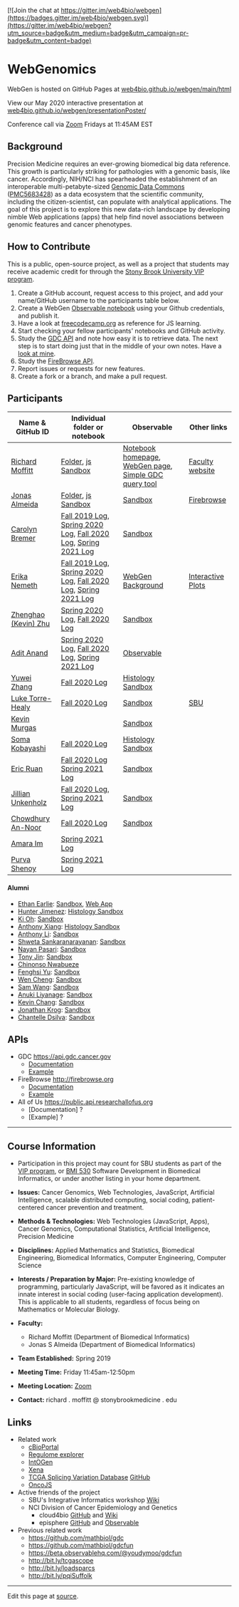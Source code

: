 [![Join the chat at https://gitter.im/web4bio/webgen](https://badges.gitter.im/web4bio/webgen.svg)](https://gitter.im/web4bio/webgen?utm_source=badge&utm_medium=badge&utm_campaign=pr-badge&utm_content=badge)

# WebGenomics

WebGen is hosted on GitHub Pages at [web4bio.github.io/webgen/main/html](https://web4bio.github.io/webgen/main/html)

View our May 2020 interactive presentation at [web4bio.github.io/webgen/presentationPoster/](https://web4bio.github.io/webgen/presentationPoster/)

Conference call via [Zoom](https://sbubmi.page.link/vip) Fridays at 11:45AM EST

## Background

Precision Medicine requires an ever-growing biomedical big data reference. This growth is particularly striking for pathologies with a genomic basis, like cancer. Accordingly, NIH/NCI has spearheaded the establishment of an interoperable multi-petabyte-sized [Genomic Data Commons](gdc.cancer.gov) ([PMC5683428](https://www.ncbi.nlm.nih.gov/pmc/articles/PMC5683428/)) as a data ecosystem that the scientific community, including the citizen-scientist, can populate with analytical applications. The goal of this project is to explore this new data-rich landscape by developing nimble Web applications (apps) that help find novel associations between genomic features and cancer phenotypes.

## How to Contribute

This is a public, open-source project, as well as a project that students may receive academic credit for through the [Stony Brook University VIP program](https://www.stonybrook.edu/commcms/vertically-integrated-projects/teams/_team_page/team_page.php?team=WebGen%20(Web%20Genomics)).

1. Create a GitHub account, request access to this project, and add your name/GitHub username to the participants table below.
2. Create a WebGen [Observable notebook](https://beta.observablehq.com) using your Github credentials, and publish it.
3. Have a look at [freecodecamp.org](https://www.freecodecamp.org) as reference for JS learning.
4. Start checking your fellow participants' notebooks and GitHub activity.
5. Study the [GDC API](https://docs.gdc.cancer.gov/API/Users_Guide/Getting_Started/) and note how easy it is to retrieve data. The next step is to start doing just that in the middle of your own notes. Have a [look at mine](https://beta.observablehq.com/@jonasalmeida/webgen).
6. Study the [FireBrowse API](http://firebrowse.org).
7. Report issues or requests for new features.
8. Create a fork or a branch, and make a pull request.

## Participants

| Name & GitHub ID  | Individual folder or notebook | Observable | Other links|
| --- | --- | --- | --- |
| [Richard Moffitt](https://github.com/rmoffitt) | [Folder](/archive/richard/), [js Sandbox](/archive/richard/richard.html) | [Notebook homepage](https://observablehq.com/@rmoffitt?tab=notebooks), [WebGen page](https://observablehq.com/@rmoffitt/webgen), [Simple GDC query tool](https://observablehq.com/@rmoffitt/tcgaplots) | [Faculty website](https://bmi.stonybrookmedicine.edu/people/moffitt_richard) |
| [Jonas Almeida](http://www.github.com/jonasalmeida) | [Folder](https://github.com/web4bio/webgen/tree/master/archive/jonas), [js Sandbox](https://web4bio.github.io/webgen/archive/jonas/) | [Sandbox](https://beta.observablehq.com/@jonasalmeida/webgen)    | [Firebrowse](https://github.com/episphere/firebrowse) |
| [Carolyn Bremer](http://www.github.com/cgbrem) | [Fall 2019 Log](https://docs.google.com/document/d/1z0pNNcCbAV8Sb0JKBMMoaw0-78mEdBKtLWa6WKW4ijk/edit), [Spring 2020 Log](https://docs.google.com/document/d/1l8UgEMjIHbWd9m8RNZy4ZXpysO4Gtk0Kf0olnhbPtXc/edit), [Fall 2020 Log](https://docs.google.com/document/d/1edAH_tN2WeVNjC3mCg7IkX6jSyO3aI1f7iU3Gv-LSeA/edit?usp=sharing), [Spring 2021 Log](https://docs.google.com/document/d/1L6ftHoj4R18iJfqCTJRlqUCQMmHICYqdOtm2SskLXxY/edit?usp=sharing) |[Sandbox](https://observablehq.com/@cgbrem/web-gen-fall-19) |   |
| [Erika Nemeth](http://www.github.com/enemeth19) | [Fall 2019 Log](https://docs.google.com/document/d/1yCoHM8SleFvwsuQzfcO19oCWE36EUJ482bX38X8a7xY/edit?usp=sharing), [Spring 2020 Log](https://docs.google.com/document/d/11f0B8j0gTE6leyFeDKHd6onu2LOnVyqPDmGc-vt5d_c/edit?usp=sharing), [Fall 2020 Log](https://docs.google.com/document/d/18d5oB-Uft5nBskVxnZuEcaXHDPE291y2PBzQtcPZXVo/edit?usp=sharing), [Spring 2021 Log](https://docs.google.com/document/d/1aWkkX9PEcEZWaK37F5n0_LABoo1JIj8OS-mkj4k5Ras/edit?usp=sharing) | [WebGen Background](https://observablehq.com/@enemeth19/webgen) | [Interactive Plots](https://episphere.github.io/mortalitytracker/board/) |
| [Zhenghao (Kevin) Zhu](https://github.com/ZhenghaoZhu) | [Spring 2020 Log](https://docs.google.com/document/d/1x_UYj9iuYBXwfJBVzOtyGaZJc6LOymu_gvBZ-CIJt2U/edit?usp=sharing), [Fall 2020 Log](https://docs.google.com/document/d/1HMWPe9dYiMrsONfoxObnglpwDLDVDa-Hu2AnJ0bcJmE/edit?usp=sharing) | [Sandbox](https://observablehq.com/@zhenghaozhu/webgen) |   |
| [Adit Anand](https://github.com/19aanand) | [Spring 2020 Log](https://docs.google.com/document/d/1K6yBJq7C4XOlkl4Hm5smnPiY-lj_lJ2miwV6pRl-KEU/edit?usp=sharing), [Fall 2020 Log](https://docs.google.com/document/d/1g1pkQcqoDTa40BUXveAWDokW_1Q-spkC_0n6xB5vTO8/edit), [Spring 2021 Log](https://docs.google.com/document/d/1UBOF3QSd02kix0n5uzxW3Eqs1lzMZXHmorj1T8GJ8Cw/edit?usp=sharing) | [Observable](https://observablehq.com/@19aanand) |   |
| [Yuwei Zhang](https://github.com/Yuw-zhang) | [Fall 2020 Log](https://docs.google.com/document/d/1INk8iqLC-mqNpSYvK5mgmly7jMlk3Mwc3l4ylU-H-SU/edit?usp=sharing) |[Histology Sandbox](https://observablehq.com/@yuw-zhang/webgen) | | 
| [Luke Torre-Healy](https://github.com/lthealy) | [Fall 2020 Log](https://docs.google.com/document/d/14CbEL9a69vw59s9eNWlebVGBgKQDJclhiaY-yZLjRyU/edit?usp=sharing)| [Sandbox](https://observablehq.com/@lthealy/webgen-doc)| [SBU](https://renaissance.stonybrookmedicine.edu/mstp/people/Torre-Healy) |
| [Kevin Murgas](https://github.com/kevin-murgas) | | [Sandbox](https://observablehq.com/@kevin-murgas/webgen) | |
| [Soma Kobayashi](https://github.com/skobayashi0417) | [Fall 2020 Log](https://docs.google.com/document/d/14oeMCzMhF3AISCIlZo9wm0hmrjTOgVGnp8jB4ZF-lS8/edit?usp=sharing) | [Histology Sandbox](https://observablehq.com/@skobayashi0417/test) | |
| [Eric Ruan](https://github.com/ericr491) | [Fall 2020 Log](https://docs.google.com/document/d/1RldOmYmN9yAjB2dhHcvPQdRe_WidyJhlccK51Nb8tL8/edit?usp=sharing) [Spring 2021 Log](https://docs.google.com/document/d/1E57BM8ln0ewCxISpZ9LQnRqD4SuqdmNj42SgI5eLKD4/edit?usp=sharing) | [Sandbox](https://observablehq.com/@ericr491/webgen) | |
| [Jillian Unkenholz](https://github.com/jillianunk32)  | [Fall 2020 Log](https://docs.google.com/document/d/1c1T6mJisOjjH_uQheGSuq5BtZTJ1u-04OMFvhlM-PAY/edit?usp=sharing), [Spring 2021 Log](https://docs.google.com/document/d/1t9JfmrQJ7Xjy29iUG4icd3QaqzZ0-LQQeVNzT-IzbxI/edit?usp=sharing)|[Sandbox](https://observablehq.com/@jillianunk32/webgen) | |
| [Chowdhury An-Noor](https://github.com/chowdhuryannoor) |[Fall 2020 Log](https://docs.google.com/document/d/1LGMLUeRYprQLJjIqrcAhkt0rZmliiRqFKP8AvuWq1z0/edit?usp=sharing) |[Sandbox](https://observablehq.com/@chowdhuryannoor/webgen-chowdhury) | |
| [Amara Im](https://github.com/amaraim22) |[Spring 2021 Log](https://docs.google.com/document/d/1L9jJvpQX5DLRC43ajV3Sk4Cll0koJPJI6Uu3oediN1Y/edit?usp=sharing) | |
| [Purva Shenoy](https://github.com/prvshenoy01) |[Spring 2021 Log](https://docs.google.com/document/d/1vo6JgeLybK2bQZVbIQKpvwXKHdMI1QGGGrPGXOzRIrA/edit?usp=sharing)| |

#### Alumni
  * [Ethan Earlie](https://github.com/Ethan-Earlie): [Sandbox](https://observablehq.com/@ethan-earlie/webgen), [Web App](https://web4bio.github.io/webgen/main/) 
  * [Hunter Jimenez](https://github.com/hunterjimenezsbu): [Histology Sandbox](https://observablehq.com/@huntsmna817/webgen)
  * [Ki Oh](https://github.com/KO-BMI): [Sandbox](https://observablehq.com/@fluffyshoes/web-gen-fall-19) 
  * [Anthony Xiang](https://github.com/anthonyxiang1): [Histology Sandbox](https://observablehq.com/@axian0420/webgen-second-edition)
  * [Anthony Li](https://github.com/anthonyli22): [Sandbox](https://observablehq.com/@anthonyli22/webgen-notebook)
  * [Shweta Sankaranarayanan](https://github.com/shweta98): [Sandbox](https://observablehq.com/@shweta98/webgen)
  * [Nayan Pasari](https://github.com/npasari): [Sandbox](https://observablehq.com/@npasari)
  * [Tony Jin](https://github.com/t5n): [Sandbox](https://beta.observablehq.com/@t5n)
  * [Chinonso Nwabueze](http://www.github.com/conwabueze)
  * [Fenghsi Yu](http://www.github.com/fenghsi): [Sandbox](https://observablehq.com/@fenghsi/webgen/2)
  * [Wen Cheng](http://www.github.com/wencheng921): [Sandbox](https://beta.observablehq.com/@wencheng921/webgen)
  * [Sam Wang](http://www.github.com/SuperZam): [Sandbox](https://observablehq.com/@superzam/web-genomics/5)
  * [Anuki Liyanage](https://github.com/ANUKI11): [Sandbox](https://observablehq.com/@anuki11/webgen/2)
  * [Kevin Chang](https://github.com/Xnonx14): [Sandbox](https://beta.observablehq.com/@xnonx14/kevin-changs-notebook)
  * [Jonathan Krog](https://github.com/Jonathan-Krog): [Sandbox](https://beta.observablehq.com/@jonathan-krog/webgen-fall-2019)
  * [Chantelle Dsilva](http://www.github.com/chantelle-dsilva): [Sandbox](https://beta.observablehq.com/@chantelle-dsilva/webgen)

## APIs
* GDC https://api.gdc.cancer.gov
  * [Documentation](https://docs.gdc.cancer.gov/API/Users_Guide/Getting_Started/#api-endpoints)
  * [Example](https://api.gdc.cancer.gov/projects?fields=disease_type&size=2)
* FireBrowse http://firebrowse.org
  * [Documentation](http://firebrowse.org/api-docs/)
  * [Example](http://firebrowse.org/api/v1/Samples/mRNASeq?format=json&gene=GATA6&cohort=PAAD&page=1&page_size=2&sort_by=tcga_participant_barcode)
* All of Us https://public.api.researchallofus.org
  * [Documentation] ?
  * [Example] ?
____

## Course Information
- Participation in this project may count for SBU students as part of the [VIP program](https://www.stonybrook.edu/commcms/vertically-integrated-projects/prospective_students/how_credits_count), or [BMI 530](https://bmi.stonybrookmedicine.edu/courses) Software Development in Biomedical Informatics, or under another listing in your home department.

- **Issues:** Cancer Genomics, Web Technologies, JavaScript, Artificial Intelligence, scalable distributed computing, social coding, patient-centered cancer prevention and treatment.

- **Methods & Technologies:** Web Technologies (JavaScript, Apps), Cancer Genomics, Computational Statistics, Artificial Intelligence, Precision Medicine

- **Disciplines:** Applied Mathematics and Statistics, Biomedical Engineering, Biomedical Informatics, Computer Engineering, Computer Science

- **Interests / Preparation by Major:** Pre-existing knowledge of programming, particularly JavaScript, will be favored as it indicates an innate interest in social coding (user-facing application development). This is applicable to all students, regardless of focus being on Mathematics or Molecular Biology.

- **Faculty:**
  - Richard Moffitt (Department of Biomedical Informatics)
  - Jonas S Almeida (Department of Biomedical Informatics)

- **Team Established:** Spring 2019

- **Meeting Time:** Friday 11:45am-12:50pm

- **Meeting Location:** [Zoom](https://sbubmi.page.link/vip)

- **Contact:** richard . moffitt @ stonybrookmedicine . edu

## Links
* Related work
  * [cBioPortal](https://www.cbioportal.org/)
  * [Regulome explorer](http://explorer.cancerregulome.org/)
  * [IntOGen](www.intogen.org/)
  * [Xena](genome-cancer.ucsc.edu)
  * [TCGA Splicing Variation Database](http://tsvdb.com/) [GitHub](https://github.com/wenjie1991/TSVdb)
  * [OncoJS](https://github.com/oncojs)
* Active friends of the project
  * SBU's Integrative Informatics workshop [Wiki](https://sites.google.com/mathbiol.org/integrativeinformatics/home)
  * NCI Division of Cancer Epidemiology and Genetics
    * cloud4bio [GitHub](https://github.com/cloud4bio/cloud4bio.github.com) and [Wiki](https://sites.google.com/mathbiol.org/cloud4bio/home)
    * episphere [GitHub](https://github.com/episphere) and [Observable](https://observablehq.com/@episphere)
* Previous related work
  * https://github.com/mathbiol/gdc
  * https://github.com/mathbiol/gdcfun
  * https://beta.observablehq.com/@youdymoo/gdcfun
  * http://bit.ly/tcgascope
  * http://bit.ly/loadsparcs
  * http://bit.ly/pqiSuffolk


____

Edit this page at [source](https://github.com/web4bio/webgen/blob/master/README.md).
